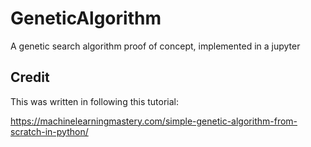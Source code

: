 # GeneticAlgorithm
A genetic search algorithm proof of concept, implemented in a jupyter 

## Credit

This was written in following this tutorial:

https://machinelearningmastery.com/simple-genetic-algorithm-from-scratch-in-python/
